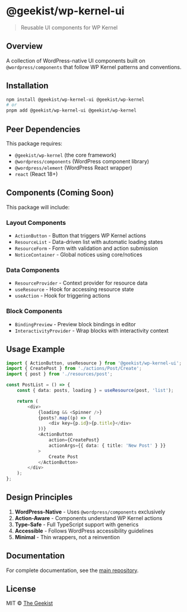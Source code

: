 # @geekist/wp-kernel-ui

> Reusable UI components for WP Kernel

## Overview

A collection of WordPress-native UI components built on `@wordpress/components` that follow WP Kernel patterns and conventions.

## Installation

```bash
npm install @geekist/wp-kernel-ui @geekist/wp-kernel
# or
pnpm add @geekist/wp-kernel-ui @geekist/wp-kernel
```

## Peer Dependencies

This package requires:

- `@geekist/wp-kernel` (the core framework)
- `@wordpress/components` (WordPress component library)
- `@wordpress/element` (WordPress React wrapper)
- `react` (React 18+)

## Components (Coming Soon)

This package will include:

### Layout Components

- `ActionButton` - Button that triggers WP Kernel actions
- `ResourceList` - Data-driven list with automatic loading states
- `ResourceForm` - Form with validation and action submission
- `NoticeContainer` - Global notices using core/notices

### Data Components

- `ResourceProvider` - Context provider for resource data
- `useResource` - Hook for accessing resource state
- `useAction` - Hook for triggering actions

### Block Components

- `BindingPreview` - Preview block bindings in editor
- `InteractivityProvider` - Wrap blocks with interactivity context

## Usage Example

```typescript
import { ActionButton, useResource } from '@geekist/wp-kernel-ui';
import { CreatePost } from './actions/Post/Create';
import { post } from './resources/post';

const PostList = () => {
	const { data: posts, loading } = useResource(post, 'list');

	return (
		<div>
			{loading && <Spinner />}
			{posts?.map((p) => (
				<div key={p.id}>{p.title}</div>
			))}
			<ActionButton
				action={CreatePost}
				actionArgs={{ data: { title: 'New Post' } }}
			>
				Create Post
			</ActionButton>
		</div>
	);
};
```

## Design Principles

1. **WordPress-Native** - Uses `@wordpress/components` exclusively
2. **Action-Aware** - Components understand WP Kernel actions
3. **Type-Safe** - Full TypeScript support with generics
4. **Accessible** - Follows WordPress accessibility guidelines
5. **Minimal** - Thin wrappers, not a reinvention

## Documentation

For complete documentation, see the [main repository](https://github.com/theGeekist/wp-kernel).

## License

MIT © [The Geekist](https://github.com/theGeekist)
